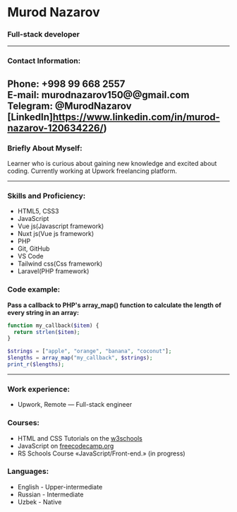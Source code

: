 # Murod Nazarov
### Full-stack developer

---
### Contact Information:

**Phone:** +998 99 668 2557<br>
**E-mail:** murodnazarov150@@gmail.com<br>
**Telegram:** @MurodNazarov<br>
[LinkedIn]https://www.linkedin.com/in/murod-nazarov-120634226/)<br>
---

### Briefly About Myself:
Learner who is curious about gaining new knowledge and excited about coding. Currently working at Upwork freelancing platform.

---

### Skills and Proficiency:

- HTML5, CSS3
- JavaScript 
- Vue js(Javascript framework) 
- Nuxt js(Vue js framework) 
- PHP 
- Git, GitHub
- VS Code
- Tailwind css(Css framework)
- Laravel(PHP framework)


### Code example:

**Pass a callback to PHP's array_map() function to calculate the length of every string in an array:**


```php
function my_callback($item) {
  return strlen($item);
}

$strings = ["apple", "orange", "banana", "coconut"];
$lengths = array_map("my_callback", $strings);
print_r($lengths);
```
---
### Work experience:
- Upwork, Remote  — Full-stack engineer


### Courses:

- HTML and CSS Tutorials on the [w3schools](https://www.w3schools.com/) <br>
- JavaScript  on [freecodecamp.org](https://www.freecodecamp.org/)
- RS Schools Course «JavaScript/Front-end.» (in progress)

### Languages:

- English \- Upper-intermediate 
- Russian \- Intermediate
- Uzbek \- Native